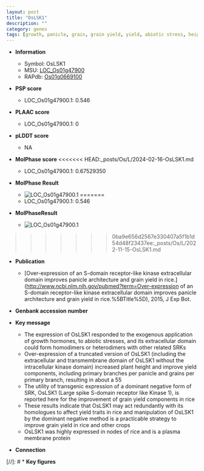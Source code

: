 ```yaml
---
layout: post
title: "OsLSK1"
description: ""
category: genes
tags: [growth, panicle, grain, grain yield, yield, abiotic stress, height, plasma membrane, plant height, biotic stress, Kinase]
---
```


* **Information**  
    + Symbol: OsLSK1  
    + MSU: [LOC_Os01g47900](http://rice.plantbiology.msu.edu/cgi-bin/ORF_infopage.cgi?orf=LOC_Os01g47900)  
    + RAPdb: [Os01g0669100](http://rapdb.dna.affrc.go.jp/viewer/gbrowse_details/irgsp1?name=Os01g0669100)  

* **PSP score**  
    + LOC_Os01g47900.1: 0.546 

* **PLAAC score**  
    + LOC_Os01g47900.1: 0 

* **pLDDT score**
    + NA


* **MolPhase score**
<<<<<<< HEAD:_posts/Os/L/2024-02-16-OsLSK1.md
    + LOC_Os01g47900.1: 0.67529350

* **MolPhase Result**
    + ![LOC_Os01g47900.1](https://304243504.github.io/Pictures/LOC_Os01g/LOC_Os01g47900.1.png)
=======
    + LOC_Os01g47900.1: 0.546

* **MolPhaseResult**
    + ![LOC_Os01g47900.1](https://ricepsp.github.io/pictures/LOC_Os01g/LOC_Os01g47900.1.png)
>>>>>>> 0ba9e656d2567e330407a5f1b1d54d48f23437ee:_posts/Os/L/2022-11-15-OsLSK1.md

* **Publication**  
    + [Over-expression of an S-domain receptor-like kinase extracellular domain improves panicle architecture and grain yield in rice.](http://www.ncbi.nlm.nih.gov/pubmed?term=Over-expression of an S-domain receptor-like kinase extracellular domain improves panicle architecture and grain yield in rice.%5BTitle%5D), 2015, J Exp Bot.

* **Genbank accession number**  

* **Key message**  
    + The expression of OsLSK1 responded to the exogenous application of growth hormones, to abiotic stresses, and its extracellular domain could form homodimers or heterodimers with other related SRKs
    + Over-expression of a truncated version of OsLSK1 (including the extracellular and transmembrane domain of OsLSK1 without the intracellular kinase domain) increased plant height and improve yield components, including primary branches per panicle and grains per primary branch, resulting in about a 55
    + The utility of transgenic expression of a dominant negative form of SRK, OsLSK1 (Large spike S-domain receptor like Kinase 1), is reported here for the improvement of grain yield components in rice
    + These results indicate that OsLSK1 may act redundantly with its homologues to affect yield traits in rice and manipulation of OsLSK1 by the dominant negative method is a practicable strategy to improve grain yield in rice and other crops
    + OsLSK1 was highly expressed in nodes of rice and is a plasma membrane protein

* **Connection**  

[//]: # * **Key figures**  



